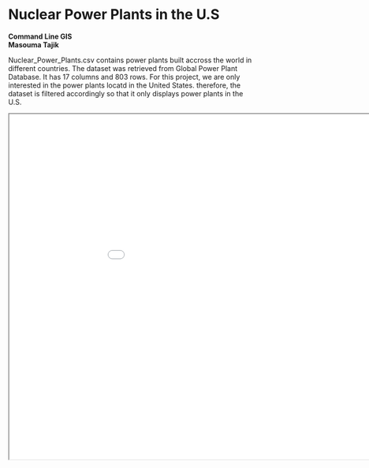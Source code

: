 ---
---
# Nuclear Power Plants in the U.S <br>
**Command Line GIS**<br>
**Masouma Tajik**<br>

<p>Nuclear_Power_Plants.csv contains power plants built accross the world in different countries. The dataset was retrieved from Global Power Plant Database. It has 17 columns and 803 rows. For this project, we are only interested in the power plants locatd in the United States. therefore, the dataset is filtered accordingly so that it only displays power plants in the U.S.</p> 


<iframe src="Distribution_map.html" width="1000" height="700"></iframe>







